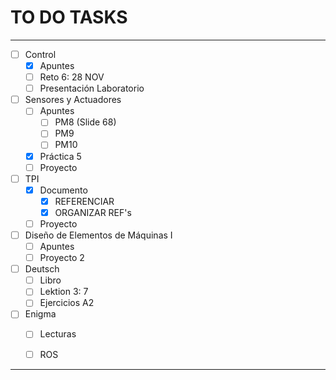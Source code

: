 # TO DO TASKS 


---

- [ ] Control
	- [x] Apuntes
	- [ ] Reto 6: 28 NOV
	- [ ] Presentación Laboratorio

- [ ] Sensores y Actuadores
	- [ ] Apuntes
		- [ ] PM8 (Slide 68)
		- [ ] PM9
		- [ ] PM10
	- [x] Práctica 5
	- [ ] Proyecto

- [ ] TPI
	- [x] Documento
		- [x] REFERENCIAR
		- [x] ORGANIZAR REF's
	- [ ] Proyecto

- [ ] Diseño de Elementos de Máquinas I
	- [ ] Apuntes
	- [ ] Proyecto 2

- [ ] Deutsch
	- [ ] Libro
	- [ ] Lektion 3: 7
	- [ ] Ejercicios A2
 
 - [ ] Enigma
	 - [ ] Lecturas
	 - [ ] ROS


---










